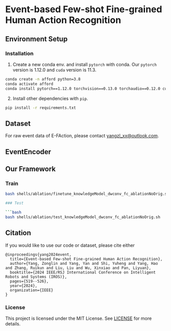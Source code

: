 # Event-based Few-shot Fine-grained Human Action Recognition

## Environment Setup

### Installation

1. Create a new conda env. and install `pytorch` with conda. Our `pytorch` version is 1.12.0 and `cuda` version is 11.3. 

```bash
conda create -n afford python=3.8
conda activate afford
conda install pytorch==1.12.0 torchvision==0.13.0 torchaudio==0.12.0 cudatoolkit=11.3 -c pytorch
```

2. Install other dependencies with `pip`.

```bash
pip install -r requirements.txt
```

## Dataset
For raw event data of E-FAction, please contact yangzl_xx@outlook.com.

## EventEncoder

## Our Framework
### Train

```bash
bash shells/ablation/finetune_knowledgeModel_dwconv_fc_ablationNoOrig.sh

### Test

```bash
bash shells/ablation/test_knowledgeModel_dwconv_fc_ablationNoOrig.sh
```

## Citation
If you would like to use our code or dataset, please cite either
```
@inproceedings{yang2024event,
  title={Event-based Few-shot Fine-grained Human Action Recognition},
  author={Yang, Zonglin and Yang, Yan and Shi, Yuheng and Yang, Hao and Zhang, Ruikun and Liu, Liu and Wu, Xinxiao and Pan, Liyuan},
  booktitle={2024 IEEE/RSJ International Conference on Intelligent Robots and Systems (IROS)},
  pages={519--526},
  year={2024},
  organization={IEEE}
}
```

### License

This project is licensed under the MIT License. See [LICENSE](LICENSE) for more details.
